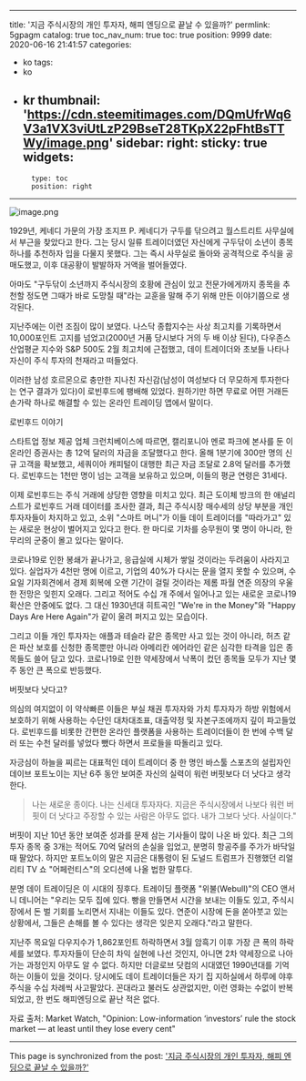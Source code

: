 
---
title: '지금 주식시장의 개인 투자자, 해피 엔딩으로 끝날 수 있을까?'
permlink: 5gpagm
catalog: true
toc_nav_num: true
toc: true
position: 9999
date: 2020-06-16 21:41:57
categories:
- ko
tags:
- ko
- kr
thumbnail: 'https://cdn.steemitimages.com/DQmUfrWq6V3a1VX3viUtLzP29BseT28TKpX22pFhtBsTTWy/image.png'
sidebar:
    right:
        sticky: true
widgets:
    -
        type: toc
        position: right
---


![image.png](https://cdn.steemitimages.com/DQmUfrWq6V3a1VX3viUtLzP29BseT28TKpX22pFhtBsTTWy/image.png)

1929년, 케네디 가문의 가장 조지프 P. 케네디가 구두를 닦으려고 월스트리트 사무실에서 부근을 찾았다고 한다. 그는 당시 일류 트레이더였던 자신에게 구두닦이 소년이 종목 하나를 추천하자 입을 다물지 못했다. 그는 즉시 사무실로 돌아와 공격적으로 주식을 공매도했고, 이후 대공황이 발발하자 거액을 벌어들였다.​

아마도 "구두닦이 소년까지 주식시장의 호황에 관심이 있고 전문가에게까지 종목을 추천할 정도면 그때가 바로 도망칠 때"라는 교훈을 말해 주기 위해 만든 이야기쯤으로 생각된다. ​

지난주에는 이런 조짐이 많이 보였다. 나스닥 종합지수는 사상 최고치를 기록하면서 10,000포인트 고지를 넘었고(2000년 거품 당시보다 거의 두 배 이상 된다), 다우존스 산업평균 지수와 S&P 500도 2월 최고치에 근접했고, 데이 트레이더와 초보들 나타나 자신이 주식 투자의 천재라고 떠들었다.​

이러한 남성 호르몬으로 충만한 지나친 자신감(남성이 여성보다 더 무모하게 투자한다는 연구 결과가 있다)이 로빈후드에 팽배해 있었다. 원하기만 하면 무료로 어떤 거래든 손가락 하나로 해결할 수 있는 온라인 트레이딩 앱에서 말이다.​

로빈후드 이야기​

스타트업 정보 제공 업체 크런치베이스에 따르면, 캘리포니아 멘로 파크에 본사를 둔 이 온라인 증권사는 총 12억 달러의 자금을 조달했다고 한다. 올해 1분기에 300만 명의 신규 고객을 확보했고, 세쿼이아 캐피털이 대행한 최근 자금 조달로 2.8억 달러를 추가했다. 로빈후드는 1천만 명이 넘는 고객을 보유하고 있으며, 이들의 평균 연령은 31세다.​

이제 로빈후드는 주식 거래에 상당한 영향을 미치고 있다. 최근 도이체 방크의 한 애널리스트가 로빈후드 거래 데이터를 조사한 결과, 최근 주식시장 매수세의 상당 부분을 개인 투자자들이 차지하고 있고, 소위 "스마트 머니"가 이들 데이 트레이더를 "따라가고" 있는 새로운 현상이 벌어지고 있다고 한다. 한 마디로 기차를 승무원이 몇 명이 아니라, 한 무리의 군중이 몰고 있다는 말이다. ​

코로나19로 인한 봉쇄가 끝나가고, 응급실에 시체가 쌓일 것이라는 두려움이 사라지고 있다. 실업자가 4천만 명에 이르고, 기업의 40%가 다시는 문을 열지 못할 수 있으며, 수요일 기자회견에서 경제 회복에 오랜 기간이 걸릴 것이라는 제롬 파월 연준 의장의 우울한 전망은 잊힌지 오래다. 그리고 적어도 수십 개 주에서 일어나고 있는 새로운 코로나19 확산은 안중에도 없다. 그 대신 1930년대 히트곡인 "We're in the Money"와 "Happy Days Are Here Again"가 같이 울려 퍼지고 있는 모습이다.​

그리고 이들 개인 투자자는 애플과 테슬라 같은 종목만 사고 있는 것이 아니라, 허츠 같은 파산 보호를 신청한 종목뿐만 아니라 아메리칸 에어라인 같은 심각한 타격을 입은 종목들도 쓸어 담고 있다. 코로나19로 인한 약세장에서 낙폭이 컸던 종목들 모두가 지난 몇 주 동안 큰 폭으로 반등했다.​

버핏보다 낫다고?​

의심의 여지없이 이 약삭빠른 이들은 부실 채권 투자자와 가치 투자자가 하방 위험에서 보호하기 위해 사용하는 수단인 대차대조표, 대출약정 및 자본구조에까지 깊이 파고들었다. 로빈후드를 비롯한 간편한 온라인 플랫폼을 사용하는 트레이더들이 한 번에 수백 달러 또는 수천 달러를 넣었다 뺐다 하면서 프로들을 따돌리고 있다.​

자긍심이 하늘을 찌르는 대표적인 데이 트레이더 중 한 명인 바스툴 스포츠의 설립자인 데이브 포트노이는 지난 6주 동안 보여준 자신의 실력이 워런 버핏보다 더 낫다고 생각한다.​

>나는 새로운 종이다. 나는 신세대 투자자다. 지금은 주식시장에서 나보다 워런 버핏이 더 낫다고 주장할 수 있는 사람은 아무도 없다. 내가 그보다 낫다. 사실이다."​

버핏이 지난 10년 동안 보여준 성과를 문제 삼는 기사들이 많이 나온 바 있다. 최근 그의 투자 종목 중 3개는 적어도 70억 달러의 손실을 입었고, 분명히 항공주를 주가가 바닥일 때 팔았다. 하지만 포트노이의 말은 지금은 대통령이 된 도널드 트럼프가 진행했던 리얼리티 TV 쇼 "어페런티스"의 오디션에 나올 법한 말투다.​

분명 데이 트레이딩은 이 시대의 징후다. 트레이딩 플랫폼 "위불(Webull)"의 CEO 앤서니 데니어는 "우리는 모두 집에 있다. 빵을 만들면서 시간을 보내는 이들도 있고, 주식시장에서 돈 벌 기회를 노리면서 지내는 이들도 있다. 연준이 시장에 돈을 쏟아붓고 있는 상황에서, 그들은 손해를 볼 수 있다는 생각은 잊은지 오래다."라고 말한다. ​

지난주 목요일 다우지수가 1,862포인트 하락하면서 3월 암흑기 이후 가장 큰 폭의 하락세를 보였다. 투자자들이 단순히 차익 실현에 나선 것인지, 아니면 2차 약세장으로 나아가는 과정인지 아무도 알 수 없다. 하지만 더글로브 닷컴의 시대였던 1990년대를 기억하는 이들이 있을 것이다. 당시에도 데이 트레이더들은 자기 집 지하실에서 하루에 야후 주식을 수십 차례씩 사고팔았다. 꼰대라고 불러도 상관없지만, 이런 영화는 수없이 반복되었고, 한 번도 해피엔딩으로 끝난 적은 없다.​

자료 출처: Market Watch, "Opinion: Low-information ‘investors’ rule the stock market — at least until they lose every cent"

- - -

This page is synchronized from the post: ['지금 주식시장의 개인 투자자, 해피 엔딩으로 끝날 수 있을까?'](https://steemit.com/@pius.pius/5gpagm)
